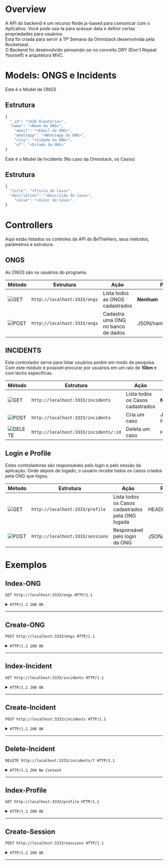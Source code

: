 # Overview

A API do backend é um recurso Node.js-based para comunicar com o Aplicativo. Você pode usa-la para acessar data e definir certas propriedades para usuários.  
Esta foi criada para servir à 11ª Semana da Omnistack desenvolvida pela Rocketseat.  
O Backend foi desenvolvido pensando-se no conceito DRY (Don't Repeat Yourself) e arquitetura MVC.

# Models: ONGS e Incidents

Este é o Model de ONGS

## Estrutura

```js
{
  "_id": "<UID Aleatório>",
  "name": "<Nome da ONG>",
	"email": "<Email da ONG>",
	"whatsapp": "<Whatsapp da ONG>",
	"city": "<Cidade da ONG>",
	"uf": "<Estado da ONG>"
}
```

Este é o Model de Incidents (No caso da Omnistack, os Casos)

## Estrutura

```js
{
  "title": "<Titulo do Caso>",
  "description": "<Descrição do Caso>",
	"value": "<Valor do Caso>",
}
```

# Controllers

Aqui estão listados os controles da API do BeTheHero, seus métodos, parâmetros e estrutura.

## ONGS

As ONGS são os usuários do programa.

| Método     | Estrutura                    | Ação                               | Parâmetros                    | Retorno   |
| ---------- | ---------------------------- | ---------------------------------- | ----------------------------- | --------- |
| ![GET][1]  | `http://localhost:3333/ongs` | Lista todos as ONGS cadastrados    | **Nenhum**                    | JSON/ONGS |
| ![POST][2] | `http://localhost:3333/ongs` | Cadastra uma ONG no banco de dados | JSON/name,email,whats,city,uf | JSON/ONG  |

## INCIDENTS

Este controlador serve para listar usuários porém em modo de pesquisa.  
Com este módulo é possível procurar por usuários em um raio de **10km** e com techs específicas.

| Método       | Estrutura                             | Ação                             | Parâmetros                                        | Retorno    |
| ------------ | ------------------------------------- | -------------------------------- | ------------------------------------------------- | ---------- |
| ![GET][3]    | `http://localhost:3333/incidents`     | Lista todos os Casos cadastrados | **Nenhum**                                        | JSON/CASOS |
| ![POST][4]   | `http://localhost:3333/incidents`     | Cria um caso                     | JSON/title,description,value HEADER/authorization | JSON/id    |
| ![DELETE][5] | `http://localhost:3333/incidents/:id` | Deleta um caso                   | HEADER/authorization                              | **Nenhum** |

## Login e Profile

Estes controladores são responsáveis pelo login e pelo sessão da aplicação. Onde depois de logado, o usuário recebe todos os casos criados pela ONG que logou.

| Método     | Estrutura                        | Ação                                             | Parâmetros           | Retorno    |
| ---------- | -------------------------------- | ------------------------------------------------ | -------------------- | ---------- |
| ![GET][6]  | `http://localhost:3333/profile`  | Lista todos os Casos cadastrados pela ONG logada | HEADER/authorization | JSON/CASOS |
| ![POST][7] | `http://localhost:3333/sessions` | Responsável pelo login da ONG                    | JSON/id              | JSON/name  |

# Exemplos

## Index-ONG

```http
GET http://localhost:3333/ongs HTTP/1.1
```

<details>
<summary><code>HTTP/1.1 200 OK</code></summary>

```json
[
  {
    "id": "3e0beda5",
    "name": "APAE",
    "email": "contato@apae.com.br",
    "whatsapp": "5555555555",
    "city": "São José",
    "uf": "SC"
  },
  {
    "id": "25b72708",
    "name": "ONG",
    "email": "contato@ong.com.br",
    "whatsapp": "5555555555",
    "city": "São José",
    "uf": "SC"
  },
  {
    "id": "67ed72b1",
    "name": "TESTE",
    "email": "vinicius@asd.com",
    "whatsapp": "5555555555",
    "city": "dsadsa",
    "uf": "SC"
  }
]
```

</details>

---

## Create-ONG

```http
POST http://localhost:3333/ongs HTTP/1.1
```

<details>
<summary><code>HTTP/1.1 200 OK</code></summary>

```json
{
  "id": "6cf3fcb3"
}
```

</details>

---

## Index-Incident

```http
GET http://localhost:3333/incidents HTTP/1.1
```

<details>
<summary><code>HTTP/1.1 200 OK</code></summary>

```json
[
  {
    "id": 13,
    "title": "Caso 1",
    "description": "Detalhe do caso",
    "value": 120,
    "ong_id": "3e0beda5",
    "name": "APAE",
    "email": "contato@apae.com.br",
    "whatsapp": "99999999",
    "city": "São José",
    "uf": "SC"
  },
  {
    "id": 14,
    "title": "Caso 1",
    "description": "Detalhe do caso",
    "value": 120,
    "ong_id": "3e0beda5",
    "name": "APAE",
    "email": "contato@apae.com.br",
    "whatsapp": "99999999",
    "city": "São José",
    "uf": "SC"
  }
]
```

</details>

---

## Create-Incident

```http
POST http://localhost:3333/incidents HTTP/1.1
```

<details>
<summary><code>HTTP/1.1 200 OK</code></summary>

```json
{
  "id": 22
}
```

</details>

---

## Delete-Incident

```http
DELETE http://localhost:3333/incidents/7 HTTP/1.1
```

<details>
<summary><code>HTTP/1.1 204 No Content</code></summary>

```json
{
  "No body returned for response"
}
```

</details>

---

## Index-Profile

```http
GET http://localhost:3333/profile HTTP/1.1
```

<details>
<summary><code>HTTP/1.1 200 OK</code></summary>

```json
[
  {
    "id": 13,
    "title": "Caso 1",
    "description": "Detalhe do caso",
    "value": 120,
    "ong_id": "3e0beda5"
  },
  {
    "id": 14,
    "title": "Caso 2",
    "description": "Detalhe do caso",
    "value": 130,
    "ong_id": "3e0beda5"
  }
]
```

</details>

---

## Create-Session

```http
POST http://localhost:3333/sessions HTTP/1.1
```

<details>
<summary><code>HTTP/1.1 200 OK</code></summary>

```json
[
  {
    "name": "APAE"
  }
]
```

</details>

---

[1]: #Index-ONG
[2]: #Create-ONG
[3]: #Index-Incident
[4]: #Create-Incident
[5]: #Delete-Incident
[6]: #Index-Profile
[7]: #Create-Session
